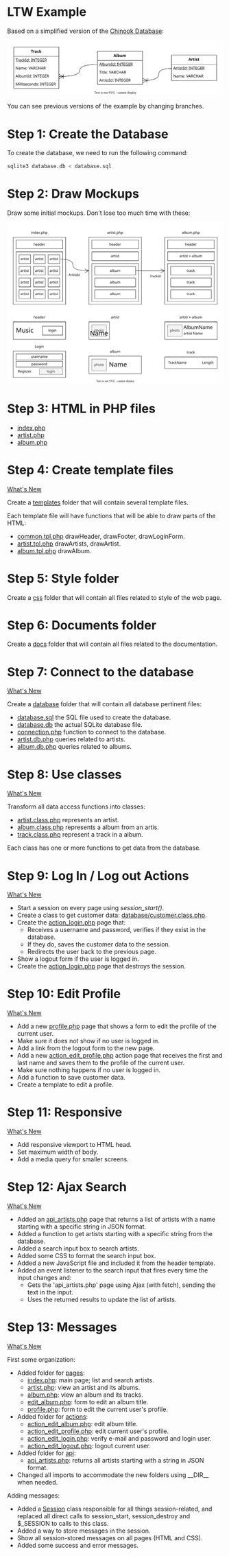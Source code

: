 # LTW Example

Based on a simplified version of the [Chinook Database](https://github.com/lerocha/chinook-database):

![](docs/database.svg)

You can see previous versions of the example by changing branches.

# Step 1: Create the Database

To create the database, we need to run the following command:

```bash
sqlite3 database.db < database.sql
```

# Step 2: Draw Mockups

Draw some initial mockups. Don't lose too much time with these:

![](docs/mockups.svg)

# Step 3: HTML in PHP files

* [index.php](index.php)
* [artist.php](artist.php)
* [album.php](album.php)

# Step 4: Create template files

[What's New](https://github.com/arestivo/chinook/compare/step3...step4)

Create a [templates](templates) folder that will contain several template files.

Each template file will have functions that will be able to draw parts of the HTML:

* [common.tpl.php](templates/common.tpl.php) drawHeader, drawFooter, drawLoginForm.
* [artist.tpl.php](templates/artist.tpl.php) drawArtists, drawArtist.
* [album.tpl.php](templates/album.tpl.php) drawAlbum.

# Step 5: Style folder

Create a [css](css) folder that will contain all files related to style of the web page.

# Step 6: Documents folder

Create a [docs](docs) folder that will contain all files related to the documentation.

# Step 7: Connect to the database

[What's New](https://github.com/arestivo/chinook/compare/step4...step7)

Create a [database](database) folder that will contain all database pertinent files:

* [database.sql](database/database.sql) the SQL file used to create the database.
* [database.db](database/database.db) the actual SQLite database file.
* [connection.php](database/connection.db.php) function to connect to the database.
* [artist.db.php](database/artist.db.php) queries related to artists.
* [album.db.php](database/album.db.php) queries related to albums.

# Step 8: Use classes

[What's New](https://github.com/arestivo/chinook/compare/step7...step8)

Transform all data access functions into classes:

* [artist.class.php](database/artist.class.php) represents an artist.
* [album.class.php](database/album.class.php) represents a album from an artis.
* [track.class.php](database/track.class.php) represent a track in a album.

Each class has one or more functions to get data from the database.

# Step 9: Log In / Log out Actions

[What's New](https://github.com/arestivo/chinook/compare/step8...step9)

* Start a session on every page using *session_start()*.
* Create a class to get customer data: [database/customer.class.php](database/customer.class.php).
* Create the [action_login.php](action_login.php) page that:
  * Receives a username and password, verifies if they exist in the database.
  * If they do, saves the customer data to the session.
  * Redirects the user back to the previous page.
* Show a logout form if the user is logged in.
* Create the [action_login.php](action_login.php) page that destroys the session.

# Step 10: Edit Profile

[What's New](https://github.com/arestivo/chinook/compare/step9...step10)

* Add a new [profile.php](profile.php) page that shows a form to edit the profile of the current user.
* Make sure it does not show if no user is logged in.
* Add a link from the logout form to the new page.
* Add a new [action_edit_profile.php](action_edit_profile.php) action page that receives the first and last name and saves them to the profile of the current user.
* Make sure nothing happens if no user is logged in.
* Add a function to save customer data.
* Create a template to edit a profile.

# Step 11: Responsive

[What's New](https://github.com/arestivo/chinook/compare/step10...step11)

* Add responsive viewport to HTML head.
* Set maximum width of body.
* Add a media query for smaller screens.

# Step 12: Ajax Search

[What's New](https://github.com/arestivo/chinook/compare/step11...step12)

* Added an [api_artists.php](api_artists.php) page that returns a list of artists with a name starting with a specific string in JSON format.
* Added a function to get artists starting with a specific string from the database.
* Added a search input box to search artists.
* Added some CSS to format the search input box.
* Added a new JavaScript file and included it from the header template.
* Added an event listener to the search input that fires every time the input changes and:
  * Gets the 'api_artists.php' page using Ajax (with fetch), sending the text in the input.
  * Uses the returned results to update the list of artists.

# Step 13: Messages

[What's New](https://github.com/arestivo/chinook/compare/step12...step13)

First some organization:

* Added folder for [pages](pages):
  * [index.php](pages/index.php): main page; list and search artists.
  * [artist.php](pages/artist.php): view an artist and its albums.
  * [album.php](pages/album.php): view an album and its tracks.
  * [edit_album.php](pages/edit_album.php): form to edit an album title.
  * [profile.php](pages/profile.php): form to edit the current user's profile.
* Added folder for [actions](actions):
  * [action_edit_album.php](actions/action_edit_album.php): edit album title.
  * [action_edit_profile.php](actions/action_edit_profile.php): edit current user's profile.
  * [action_edit_login.php](actions/action_login.php): verify e-mail and password and login user.
  * [action_edit_logout.php](actions/action_logout.php): logout current user.
* Added folder for [api](api):
  * [api_artists.php](api/api_artists.php): returns all artists starting with a string in JSON format.
* Changed all imports to accommodate the new folders using \_\_DIR\_\_ when needed.

Adding messages:

* Added a [Session](utils/session.php) class responsible for all things session-related, and replaced all direct calls to session_start, session_destroy and $_SESSION to calls to this class.
* Added a way to store messages in the session.
* Show all session-stored messages on all pages (HTML and CSS).
* Added some success and error messages.